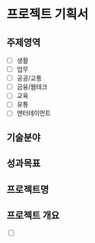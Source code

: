 # 프로젝트 기획서
## 주제영역
- [ ] 생활
- [ ] 업무
- [ ] 공공/교통
- [ ] 금융/웹테크
- [ ] 교육
- [ ] 유통
- [ ] 엔터테이먼트
## 기술분야
## 성과목표
## 프로젝트명
## 프로젝트 개요

<body>
<form>
<input type="checkbox">
</form>
</body>